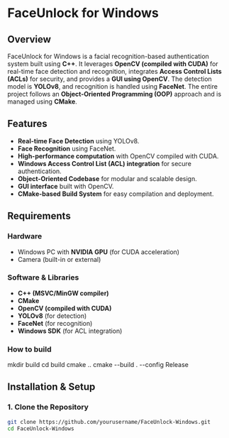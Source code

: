 # FaceUnlock for Windows

## Overview
FaceUnlock for Windows is a facial recognition-based authentication system built using **C++**. It leverages **OpenCV (compiled with CUDA)** for real-time face detection and recognition, integrates **Access Control Lists (ACLs)** for security, and provides a **GUI using OpenCV**. The detection model is **YOLOv8**, and recognition is handled using **FaceNet**. The entire project follows an **Object-Oriented Programming (OOP)** approach and is managed using **CMake**.

## Features
- **Real-time Face Detection** using YOLOv8.
- **Face Recognition** using FaceNet.
- **High-performance computation** with OpenCV compiled with CUDA.
- **Windows Access Control List (ACL) integration** for secure authentication.
- **Object-Oriented Codebase** for modular and scalable design.
- **GUI interface** built with OpenCV.
- **CMake-based Build System** for easy compilation and deployment.

## Requirements
### Hardware
- Windows PC with **NVIDIA GPU** (for CUDA acceleration)
- Camera (built-in or external)

### Software & Libraries
- **C++ (MSVC/MinGW compiler)**
- **CMake**
- **OpenCV (compiled with CUDA)**
- **YOLOv8** (for detection)
- **FaceNet** (for recognition)
- **Windows SDK** (for ACL integration)

### How to build
mkdir build
cd build
cmake ..
cmake --build . --config Release

## Installation & Setup
### 1. Clone the Repository
```sh
git clone https://github.com/yourusername/FaceUnlock-Windows.git
cd FaceUnlock-Windows
